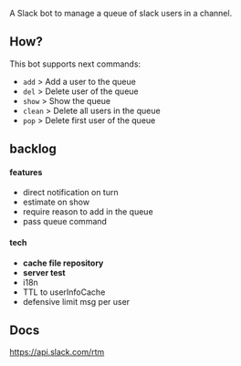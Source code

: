 A Slack bot to manage a queue of slack users in a channel.

## How?

This bot supports next commands:

* `add`   >   Add a user to the queue
* `del`   >   Delete user of the queue
* `show`  >   Show the queue 
* `clean` >   Delete all users in the queue 
* `pop`  >   Delete first user of the queue

## backlog
#### features
* direct notification on turn
* estimate on show
* require reason to add in the queue
* pass queue command
#### tech
* **cache file repository**
* **server test**
* i18n
* TTL to userInfoCache
* defensive limit msg per user


## Docs
https://api.slack.com/rtm
